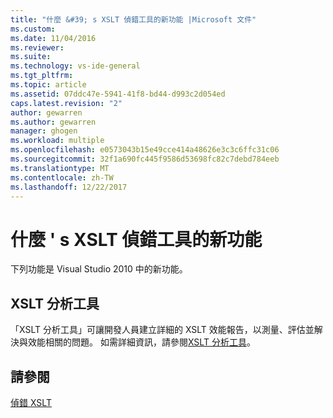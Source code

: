 ```yaml
---
title: "什麼 &#39; s XSLT 偵錯工具的新功能 |Microsoft 文件"
ms.custom: 
ms.date: 11/04/2016
ms.reviewer: 
ms.suite: 
ms.technology: vs-ide-general
ms.tgt_pltfrm: 
ms.topic: article
ms.assetid: 07ddc47e-5941-41f8-bd44-d993c2d054ed
caps.latest.revision: "2"
author: gewarren
ms.author: gewarren
manager: ghogen
ms.workload: multiple
ms.openlocfilehash: e0573043b15e49cce414a48626e3c3c6ffc31c06
ms.sourcegitcommit: 32f1a690fc445f9586d53698fc82c7debd784eeb
ms.translationtype: MT
ms.contentlocale: zh-TW
ms.lasthandoff: 12/22/2017
---
```

# <a name="what39s-new-in-the-xslt-debugger"></a>什麼 &#39; s XSLT 偵錯工具的新功能
下列功能是 Visual Studio 2010 中的新功能。  
  
## <a name="xslt-profiler"></a>XSLT 分析工具  
 「XSLT 分析工具」可讓開發人員建立詳細的 XSLT 效能報告，以測量、評估並解決與效能相關的問題。 如需詳細資訊，請參閱[XSLT 分析工具](../xml-tools/xslt-profiler.md)。  
  
## <a name="see-also"></a>請參閱  
 [偵錯 XSLT](../xml-tools/debugging-xslt.md)